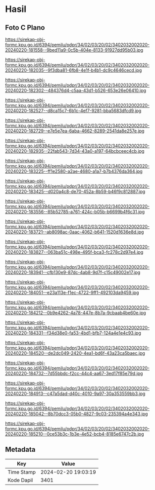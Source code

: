 # Hasil

## Foto C Plano

https://sirekap-obj-formc.kpu.go.id/6394/pemilu/pdpr/34/02/03/20/02/3402032002020-20240220-181558--9bed11a9-0c5b-404e-8133-91927dd95b03.jpg

https://sirekap-obj-formc.kpu.go.id/6394/pemilu/pdpr/34/02/03/20/02/3402032002020-20240220-182035--9f3dba81-6fb8-4e1f-b4b1-dc9c4646cecd.jpg

https://sirekap-obj-formc.kpu.go.id/6394/pemilu/pdpr/34/02/03/20/02/3402032002020-20240220-182302--484376d4-c5aa-43d1-b526-653e26e06410.jpg

https://sirekap-obj-formc.kpu.go.id/6394/pemilu/pdpr/34/02/03/20/02/3402032002020-20240220-182527--d8ca15c7-6b1c-4ef7-9281-bba5683dfcd9.jpg

https://sirekap-obj-formc.kpu.go.id/6394/pemilu/pdpr/34/02/03/20/02/3402032002020-20240220-182729--e7e5e7ea-6aba-4662-8289-2541da8e257e.jpg

https://sirekap-obj-formc.kpu.go.id/6394/pemilu/pdpr/34/02/03/20/02/3402032002020-20240220-182935--22fab543-7d34-43a0-a197-64bcbceec4cb.jpg

https://sirekap-obj-formc.kpu.go.id/6394/pemilu/pdpr/34/02/03/20/02/3402032002020-20240220-183225--ff1e2580-a2ae-4680-a1a7-b7b4376da364.jpg

https://sirekap-obj-formc.kpu.go.id/6394/pemilu/pdpr/34/02/03/20/02/3402032002020-20240220-183425--d020a4c8-de70-452a-8b59-b46f9c812887.jpg

https://sirekap-obj-formc.kpu.go.id/6394/pemilu/pdpr/34/02/03/20/02/3402032002020-20240220-183556--85b52785-a761-424c-b05b-b6699b4f6c31.jpg

https://sirekap-obj-formc.kpu.go.id/6394/pemilu/pdpr/34/02/03/20/02/3402032002020-20240220-183721--ab8098ac-0aac-4062-b641-1520d1636e8d.jpg

https://sirekap-obj-formc.kpu.go.id/6394/pemilu/pdpr/34/02/03/20/02/3402032002020-20240220-183827--063ba51c-498e-495f-bca3-fc278c2d97e4.jpg

https://sirekap-obj-formc.kpu.go.id/6394/pemilu/pdpr/34/02/03/20/02/3402032002020-20240220-183941--cfb130e9-87dc-4ab8-9d7f-c15c49002e17.jpg

https://sirekap-obj-formc.kpu.go.id/6394/pemilu/pdpr/34/02/03/20/02/3402032002020-20240220-184051--e23a113e-f1ec-4722-9ff1-492103da9459.jpg

https://sirekap-obj-formc.kpu.go.id/6394/pemilu/pdpr/34/02/03/20/02/3402032002020-20240220-184212--0b9e4262-4a78-447e-8b7a-9cbaab4be60e.jpg

https://sirekap-obj-formc.kpu.go.id/6394/pemilu/pdpr/34/02/03/20/02/3402032002020-20240220-184331--f34d38e0-fa53-4bd1-bfb7-124a4e1e4c93.jpg

https://sirekap-obj-formc.kpu.go.id/6394/pemilu/pdpr/34/02/03/20/02/3402032002020-20240220-184520--de2dc049-2420-4ea1-bd6f-43a23ca5baec.jpg

https://sirekap-obj-formc.kpu.go.id/6394/pemilu/pdpr/34/02/03/20/02/3402032002020-20240220-184732--7d55bbdc-f2cc-44c4-aa67-3ed17f85e79d.jpg

https://sirekap-obj-formc.kpu.go.id/6394/pemilu/pdpr/34/02/03/20/02/3402032002020-20240220-184913--c47a5dad-d40c-4010-9a97-30a353559bb3.jpg

https://sirekap-obj-formc.kpu.go.id/6394/pemilu/pdpr/34/02/03/20/02/3402032002020-20240220-185042--8b70dcc3-05b0-4827-9c03-235394a4e343.jpg

https://sirekap-obj-formc.kpu.go.id/6394/pemilu/pdpr/34/02/03/20/02/3402032002020-20240220-185210--0ce53b3c-1b3e-4e52-bcb4-8185e6747c2b.jpg


## Metadata

| Key        | Value               |
| ---------- | ------------------- |
| Time Stamp | 2024-02-20 19:03:19 |
| Kode Dapil | 3401                |



